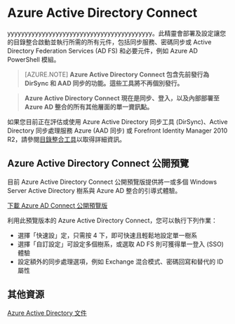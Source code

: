 ﻿<properties pageTitle="Azure Active Directory Connect" description="Azure Active Directory Connect 精靈是單一工具，其引導式體驗可將您的內部部署 Windows Server Active Directory 與 Azure Active Directory 連線" services="active-directory" documentationCenter="" authors="Gayana" manager="terrylan" editor="" />

<tags ms.service="active-directory" ms.workload="identity" ms.tgt_pltfrm="na" ms.devlang="na" ms.topic="article" ms.date="02/27/2015" ms.author="gabag" />

<h1 id="vnettut1">Azure Active Directory Connect</h1>

yyyyyyyyyyyyyyyyyyyyyyyyyyyyyyyyyyyyyyyyyy。此精靈會部署及設定讓您的目錄整合啟動並執行所需的所有元件，包括同步服務、密碼同步或 Active Directory Federation Services (AD FS) 和必要元件，例如 Azure AD PowerShell 模組。

>[AZURE.NOTE] **Azure Active Directory Connect 包含先前發行為 DirSync 和 AAD 同步的功能。這些工具將不再個別發行。** 

> **Azure Active Directory Connect 現在是同步、登入，以及內部部署至 Azure AD 整合的所有其他層面的單一資訊點。**


如果您目前正在評估或使用 Azure Active Directory 同步工具 (DirSync)、Active Directory 同步處理服務 Azure (AAD 同步) 或 Forefront Identity Manager 2010 R2，請參閱[目錄整合工具](http://msdn.microsoft.com/library/azure/dn757582.aspx "Directory Integration Tools")以取得詳細資訊。


##  Azure Active Directory Connect 公開預覽 

目前 Azure Active Directory Connect 公開預覽版提供將一或多個 Windows Server Active Directory 樹系與 Azure AD 整合的引導式體驗。 

[下載 Azure AD Connect 公開預覽版](http://connect.microsoft.com/site1164/program8612 "Azure Active Directory Connect")

利用此預覽版本的 Azure Active Directory Connect，您可以執行下列作業： 

- 選擇「快速設」定，只需按 4 下，即可快速且輕鬆地設定單一樹系
- 選擇「自訂設定」可設定多個樹系，或選取 AD FS 則可獲得單一登入 (SSO) 體驗
- 設定額外的同步處理選項，例如 Exchange 混合模式、密碼回寫和替代的 ID 屬性

##  其他資源
[Azure Active Directory 文件](http://azure.microsoft.com/documentation/services/active-directory/)

<!--HONumber=47-->
